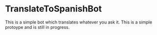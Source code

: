# TranslateToSpanishBot

This is a simple bot which translates whatever you ask it. This is a simple protoype and is still in progress.
